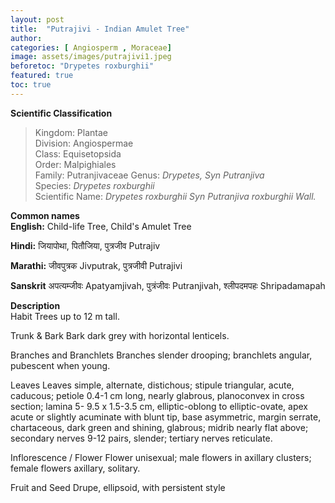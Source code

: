 ```yaml
---
layout: post
title:  "Putrajivi - Indian Amulet Tree"
author: 
categories: [ Angiosperm , Moraceae]
image: assets/images/putrajivi1.jpeg
beforetoc: "Drypetes roxburghii"
featured: true
toc: true
---
```

  
**Scientific Classification**  
>Kingdom:			Plantae  
>Division:			Angiospermae  
>Class:				Equisetopsida  
>Order:				Malpighiales   
>Family:			Putranjivaceae 
>Genus:				*Drypetes, Syn 	Putranjiva*  
>Species:			*Drypetes roxburghii*  
>Scientific Name:	*Drypetes roxburghii Syn 	Putranjiva roxburghii Wall.*  
  
**Common names**  
**English:** Child-life Tree, Child's Amulet Tree

**Hindi:**  जियापोथा, पितौजिया, पुत्रजीव Putrajiv

**Marathi:** जीवपुत्रक Jivputrak, पुत्रजीवी Putrajivi

**Sanskrit** अपत्यम्जीवः Apatyamjivah, पुत्रंजीवः Putranjivah, श्लीपदमपहः Shripadamapah
  
**Description**  
Habit
Trees up to 12 m tall.

Trunk & Bark
Bark dark grey with horizontal lenticels.

Branches and Branchlets
Branches slender drooping; branchlets angular, pubescent when young.

Leaves
Leaves simple, alternate, distichous; stipule triangular, acute, caducous; petiole 0.4-1 cm long, nearly glabrous, planoconvex in cross section; lamina 5- 9.5 x 1.5-3.5 cm, elliptic-oblong to elliptic-ovate, apex acute or slightly acuminate with blunt tip, base asymmetric, margin serrate, chartaceous, dark green and shining, glabrous; midrib nearly flat above; secondary nerves 9-12 pairs, slender; tertiary nerves reticulate.

Inflorescence / Flower
Flower unisexual; male flowers in axillary clusters; female flowers axillary, solitary.

Fruit and Seed
Drupe, ellipsoid, with persistent style
